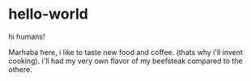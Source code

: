 # hello-world

 hi humans!
 
 Marhaba here, i like to taste new food and coffee. (thats why i'll invent cooking).
 i'll had my very own flavor of my beefsteak compared to the othere.
 
